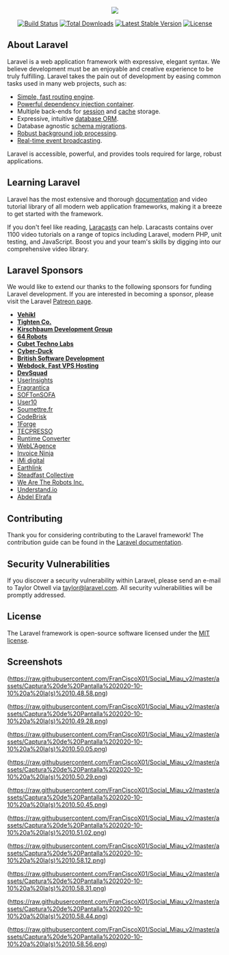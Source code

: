 <p align="center"><img src="https://laravel.com/assets/img/components/logo-laravel.svg"></p>

<p align="center">
<a href="https://travis-ci.org/laravel/framework"><img src="https://travis-ci.org/laravel/framework.svg" alt="Build Status"></a>
<a href="https://packagist.org/packages/laravel/framework"><img src="https://poser.pugx.org/laravel/framework/d/total.svg" alt="Total Downloads"></a>
<a href="https://packagist.org/packages/laravel/framework"><img src="https://poser.pugx.org/laravel/framework/v/stable.svg" alt="Latest Stable Version"></a>
<a href="https://packagist.org/packages/laravel/framework"><img src="https://poser.pugx.org/laravel/framework/license.svg" alt="License"></a>
</p>

## About Laravel

Laravel is a web application framework with expressive, elegant syntax. We believe development must be an enjoyable and creative experience to be truly fulfilling. Laravel takes the pain out of development by easing common tasks used in many web projects, such as:

- [Simple, fast routing engine](https://laravel.com/docs/routing).
- [Powerful dependency injection container](https://laravel.com/docs/container).
- Multiple back-ends for [session](https://laravel.com/docs/session) and [cache](https://laravel.com/docs/cache) storage.
- Expressive, intuitive [database ORM](https://laravel.com/docs/eloquent).
- Database agnostic [schema migrations](https://laravel.com/docs/migrations).
- [Robust background job processing](https://laravel.com/docs/queues).
- [Real-time event broadcasting](https://laravel.com/docs/broadcasting).

Laravel is accessible, powerful, and provides tools required for large, robust applications.

## Learning Laravel

Laravel has the most extensive and thorough [documentation](https://laravel.com/docs) and video tutorial library of all modern web application frameworks, making it a breeze to get started with the framework.

If you don't feel like reading, [Laracasts](https://laracasts.com) can help. Laracasts contains over 1100 video tutorials on a range of topics including Laravel, modern PHP, unit testing, and JavaScript. Boost you and your team's skills by digging into our comprehensive video library.

## Laravel Sponsors

We would like to extend our thanks to the following sponsors for funding Laravel development. If you are interested in becoming a sponsor, please visit the Laravel [Patreon page](https://patreon.com/taylorotwell).

- **[Vehikl](https://vehikl.com/)**
- **[Tighten Co.](https://tighten.co)**
- **[Kirschbaum Development Group](https://kirschbaumdevelopment.com)**
- **[64 Robots](https://64robots.com)**
- **[Cubet Techno Labs](https://cubettech.com)**
- **[Cyber-Duck](https://cyber-duck.co.uk)**
- **[British Software Development](https://www.britishsoftware.co)**
- **[Webdock, Fast VPS Hosting](https://www.webdock.io/en)**
- **[DevSquad](https://devsquad.com)**
- [UserInsights](https://userinsights.com)
- [Fragrantica](https://www.fragrantica.com)
- [SOFTonSOFA](https://softonsofa.com/)
- [User10](https://user10.com)
- [Soumettre.fr](https://soumettre.fr/)
- [CodeBrisk](https://codebrisk.com)
- [1Forge](https://1forge.com)
- [TECPRESSO](https://tecpresso.co.jp/)
- [Runtime Converter](http://runtimeconverter.com/)
- [WebL'Agence](https://weblagence.com/)
- [Invoice Ninja](https://www.invoiceninja.com)
- [iMi digital](https://www.imi-digital.de/)
- [Earthlink](https://www.earthlink.ro/)
- [Steadfast Collective](https://steadfastcollective.com/)
- [We Are The Robots Inc.](https://watr.mx/)
- [Understand.io](https://www.understand.io/)
- [Abdel Elrafa](https://abdelelrafa.com)

## Contributing

Thank you for considering contributing to the Laravel framework! The contribution guide can be found in the [Laravel documentation](https://laravel.com/docs/contributions).

## Security Vulnerabilities

If you discover a security vulnerability within Laravel, please send an e-mail to Taylor Otwell via [taylor@laravel.com](mailto:taylor@laravel.com). All security vulnerabilities will be promptly addressed.

## License

The Laravel framework is open-source software licensed under the [MIT license](https://opensource.org/licenses/MIT).

## Screenshots

(https://raw.githubusercontent.com/FranCiscoX01/Social_Miau_v2/master/assets/Captura%20de%20Pantalla%202020-10-10%20a%20la(s)%2010.48.58.png)

(https://raw.githubusercontent.com/FranCiscoX01/Social_Miau_v2/master/assets/Captura%20de%20Pantalla%202020-10-10%20a%20la(s)%2010.49.28.png)

(https://raw.githubusercontent.com/FranCiscoX01/Social_Miau_v2/master/assets/Captura%20de%20Pantalla%202020-10-10%20a%20la(s)%2010.50.05.png)

(https://raw.githubusercontent.com/FranCiscoX01/Social_Miau_v2/master/assets/Captura%20de%20Pantalla%202020-10-10%20a%20la(s)%2010.50.29.png)

(https://raw.githubusercontent.com/FranCiscoX01/Social_Miau_v2/master/assets/Captura%20de%20Pantalla%202020-10-10%20a%20la(s)%2010.50.45.png)

(https://raw.githubusercontent.com/FranCiscoX01/Social_Miau_v2/master/assets/Captura%20de%20Pantalla%202020-10-10%20a%20la(s)%2010.51.02.png)

(https://raw.githubusercontent.com/FranCiscoX01/Social_Miau_v2/master/assets/Captura%20de%20Pantalla%202020-10-10%20a%20la(s)%2010.58.12.png)

(https://raw.githubusercontent.com/FranCiscoX01/Social_Miau_v2/master/assets/Captura%20de%20Pantalla%202020-10-10%20a%20la(s)%2010.58.31.png)

(https://raw.githubusercontent.com/FranCiscoX01/Social_Miau_v2/master/assets/Captura%20de%20Pantalla%202020-10-10%20a%20la(s)%2010.58.44.png)

(https://raw.githubusercontent.com/FranCiscoX01/Social_Miau_v2/master/assets/Captura%20de%20Pantalla%202020-10-10%20a%20la(s)%2010.58.56.png)
